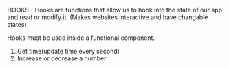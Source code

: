 HOOKS - Hooks are functions that allow us to hook into the state of our app and read or modify it.
(Makes websites interactive and have changable states)

Hooks must be used inside a functional component.

1. Get time(update time every second)
2. Increase or decrease a number 
